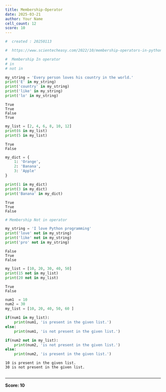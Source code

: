 ```yaml
---
title: Membership-Operator
date: 2025-03-21
author: Your Name
cell_count: 12
score: 10
---
```


```python
#  created : 20250113
```


```python
#  https://www.scientecheasy.com/2022/10/membership-operators-in-python.html/
```


```python
#  Membership In operator
# in 
# not in
```


```python
my_string = 'Every person loves his country in the world.'
print('E' in my_string)
print('country' in my_string)
print('like' in my_string)
print('lo' in my_string)
```

    True
    True
    False
    True



```python
my_list = [2, 4, 6, 8, 10, 12]
print(6 in my_list)
print(5 in my_list)
```

    True
    False



```python
my_dict = {
    1: 'Orange',
    2: 'Banana',
    3: 'Apple'
}
```


```python
print(1 in my_dict)
print(3 in my_dict)
print('Banana' in my_dict)
```

    True
    True
    False



```python
# Membership Not in operator

```


```python
my_string = 'I love Python programming'
print('love' not in my_string)
print('like' not in my_string)
print('pro' not in my_string)
```

    False
    True
    False



```python
my_list = [10, 20, 30, 40, 50]
print(15 not in my_list)
print(20 not in my_list)
```

    True
    False



```python
num1  = 10
num2 = 30
my_list = [10, 20, 40, 50, 60 ]

if(num1 in my_list):
    print(num1, 'is present in the given list.')
else:
    print(num1, 'is not present in the given list.')

if(num2 not in my_list):
    print(num2, 'is not present in the given list.')
else:
    print(num2, 'is present in the given list.')
```

    10 is present in the given list.
    30 is not present in the given list.



```python

```


---
**Score: 10**